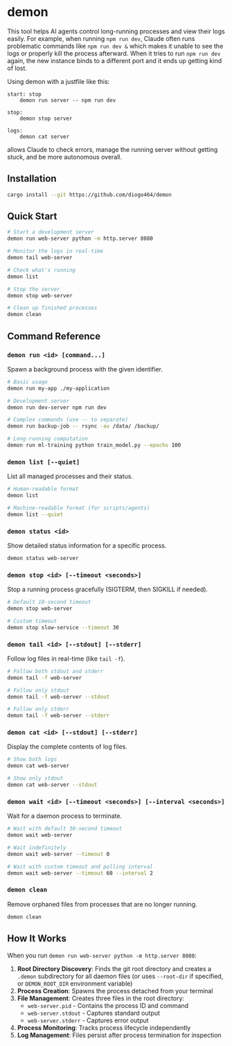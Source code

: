 # demon

This tool helps AI agents control long-running processes and view their logs easily. For example, when running `npm run dev`, Claude often runs problematic commands like `npm run dev &` which makes it unable to see the logs or properly kill the process afterward. When it tries to run `npm run dev` again, the new instance binds to a different port and it ends up getting kind of lost.

Using demon with a justfile like this:
```Justfile
start: stop
    demon run server -- npm run dev

stop:
    demon stop server

logs:
    demon cat server
```
allows Claude to check errors, manage the running server without getting stuck, and be more autonomous overall.

## Installation

```bash
cargo install --git https://github.com/diogo464/demon
```

## Quick Start

```bash
# Start a development server
demon run web-server python -m http.server 8080

# Monitor the logs in real-time  
demon tail web-server

# Check what's running
demon list

# Stop the server
demon stop web-server

# Clean up finished processes
demon clean
```

## Command Reference

### `demon run <id> [command...]`
Spawn a background process with the given identifier.

```bash
# Basic usage
demon run my-app ./my-application

# Development server
demon run dev-server npm run dev

# Complex commands (use -- to separate)
demon run backup-job -- rsync -av /data/ /backup/

# Long-running computation
demon run ml-training python train_model.py --epochs 100
```

### `demon list [--quiet]`
List all managed processes and their status.

```bash
# Human-readable format
demon list

# Machine-readable format (for scripts/agents)
demon list --quiet
```

### `demon status <id>`
Show detailed status information for a specific process.

```bash
demon status web-server
```

### `demon stop <id> [--timeout <seconds>]`
Stop a running process gracefully (SIGTERM, then SIGKILL if needed).

```bash
# Default 10-second timeout
demon stop web-server

# Custom timeout
demon stop slow-service --timeout 30
```

### `demon tail <id> [--stdout] [--stderr]`
Follow log files in real-time (like `tail -f`).

```bash
# Follow both stdout and stderr
demon tail -f web-server

# Follow only stdout
demon tail -f web-server --stdout

# Follow only stderr  
demon tail -f web-server --stderr
```

### `demon cat <id> [--stdout] [--stderr]`
Display the complete contents of log files.

```bash
# Show both logs
demon cat web-server

# Show only stdout
demon cat web-server --stdout
```

### `demon wait <id> [--timeout <seconds>] [--interval <seconds>]`
Wait for a daemon process to terminate.

```bash
# Wait with default 30-second timeout
demon wait web-server

# Wait indefinitely 
demon wait web-server --timeout 0

# Wait with custom timeout and polling interval
demon wait web-server --timeout 60 --interval 2
```

### `demon clean`
Remove orphaned files from processes that are no longer running.

```bash
demon clean
```

## How It Works

When you run `demon run web-server python -m http.server 8080`:

1. **Root Directory Discovery**: Finds the git root directory and creates a `.demon` subdirectory for all daemon files (or uses `--root-dir` if specified, or `DEMON_ROOT_DIR` environment variable)
2. **Process Creation**: Spawns the process detached from your terminal
3. **File Management**: Creates three files in the root directory:
   - `web-server.pid` - Contains the process ID and command
   - `web-server.stdout` - Captures standard output
   - `web-server.stderr` - Captures error output
4. **Process Monitoring**: Tracks process lifecycle independently
5. **Log Management**: Files persist after process termination for inspection
